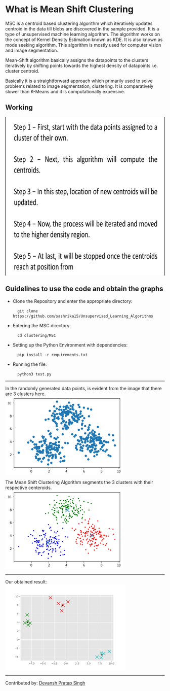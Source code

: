 <h1>What is Mean Shift Clustering</h1>
MSC is a centroid based clustering algorithm which iteratively updates centroid in the data till blobs are discovered in the sample provided. It is a type of unsupervised machine learning algorithm. The algorithm works on the concept of Kernel Density Estimation known as KDE. It is also known as mode seeking algorithm.
This algorithm is mostly used for computer vision and image segmentation.

Mean-Shift algorithm basically assigns the datapoints to the clusters iteratively by shifting points towards the highest density of datapoints i.e. cluster centroid.

Basically it is a straightforward approach which primarily used to solve problems related to image segmentation, clustering. It is comparatively slower than K-Means and it is computationally expensive.

<h2>Working</h2>
<img src="images/steps.jpeg" align="middle" height="500" width"650">

## Guidelines to use the code and obtain the graphs 
- Clone the Repository and enter the appropriate directory: 

        git clone https://github.com/sashrika15/Unsupervised_Learning_Algorithms

- Entering the MSC directory: 

        cd clustering/MSC
        
- Setting up the Python Environment with dependencies:

        pip install -r requirements.txt

- Running the file:

        python3 test.py
  
<hr>

In the randomly generated data points, is evident from the image that there are 3 clusters here.<br>
<img src="images/before.png" align="middle">

The Mean Shift Clustering Algorithm segments the 3 clusters with their respective centeroids.
<img src="images/after.png" >

<hr>

Our obtained result:<br>
<img src="images/output.png" height="270" width="380" >

<hr>
Contributed by: <a href="https://github.com/devanshpratapsingh">Devansh Pratap Singh</a>
